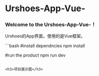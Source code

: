 # Urshoes-App-Vue-
<h3>Welcome to the Urshoes-App-Vue-！</h3>

<p>Urshoes的App界面，使用的是Vue框架。</p>
```bash
#install dependncies
npm install

#run the product
npm run dev
```

<h3>项目展示图</h3>
